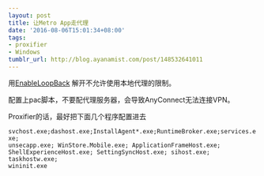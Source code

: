 ```yaml
---
layout: post
title: 让Metro App走代理
date: '2016-08-06T15:01:34+08:00'
tags:
- proxifier
- Windows
tumblr_url: http://blog.ayanamist.com/post/148532641011
---
```

用[EnableLoopBack](https://blogs.msdn.microsoft.com/fiddler/2011/12/10/revisiting-fiddler-and-win8-immersive-applications/) 解开不允许使用本地代理的限制。

配置上pac脚本，不要配代理服务器，会导致AnyConnect无法连接VPN。

Proxifier的话，最好把下面几个程序配置进去

<code>svchost.exe;dashost.exe;InstallAgent*.exe;RuntimeBroker.exe;services.exe; unsecapp.exe; WinStore.Mobile.exe; ApplicationFrameHost.exe; ShellExperienceHost.exe; SettingSyncHost.exe; sihost.exe; taskhostw.exe; wininit.exe</code>
